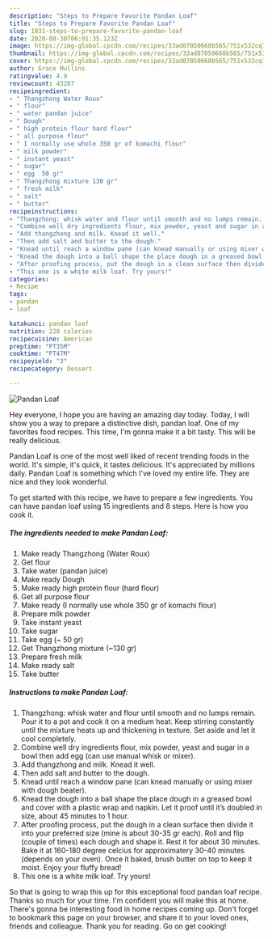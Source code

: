 ```yaml
---
description: "Steps to Prepare Favorite Pandan Loaf"
title: "Steps to Prepare Favorite Pandan Loaf"
slug: 1831-steps-to-prepare-favorite-pandan-loaf
date: 2020-08-30T06:01:35.123Z
image: https://img-global.cpcdn.com/recipes/33ad07050668b565/751x532cq70/pandan-loaf-recipe-main-photo.jpg
thumbnail: https://img-global.cpcdn.com/recipes/33ad07050668b565/751x532cq70/pandan-loaf-recipe-main-photo.jpg
cover: https://img-global.cpcdn.com/recipes/33ad07050668b565/751x532cq70/pandan-loaf-recipe-main-photo.jpg
author: Grace Mullins
ratingvalue: 4.9
reviewcount: 43287
recipeingredient:
- " Thangzhong Water Roux"
- " flour"
- " water pandan juice"
- " Dough"
- " high protein flour hard flour"
- " all purpose flour"
- " I normally use whole 350 gr of komachi flour"
- " milk powder"
- " instant yeast"
- " sugar"
- " egg  50 gr"
- " Thangzhong mixture 130 gr"
- " fresh milk"
- " salt"
- " butter"
recipeinstructions:
- "Thangzhong: whisk water and flour until smooth and no lumps remain. Pour it to a pot and cook it on a medium heat. Keep stirring constantly until the mixture heats up and thickening in texture. Set aside and let it cool completely."
- "Combine well dry ingredients flour, mix powder, yeast and sugar in a bowl then add egg (can use manual whisk or mixer)."
- "Add thangzhong and milk. Knead it well."
- "Then add salt and butter to the dough."
- "Knead until reach a window pane (can knead manually or using mixer with dough beater)."
- "Knead the dough into a ball shape the place dough in a greased bowl and cover with a plastic wrap and napkin. Let it proof until it’s doubled in size, about 45 minutes to 1 hour."
- "After proofing process, put the dough in a clean surface then divide it into your preferred size (mine is about 30-35 gr each). Roll and flip (couple of times) each dough and shape it. Rest it for about 30 minutes. Bake it at 160-180 degree celcius for approximatery 30-40 minutes (depends on your oven). Once it baked, brush butter on top to keep it moist. Enjoy your fluffy bread!"
- "This one is a white milk loaf. Try yours!"
categories:
- Recipe
tags:
- pandan
- loaf

katakunci: pandan loaf 
nutrition: 220 calories
recipecuisine: American
preptime: "PT35M"
cooktime: "PT47M"
recipeyield: "3"
recipecategory: Dessert

---
```



![Pandan Loaf](https://img-global.cpcdn.com/recipes/33ad07050668b565/751x532cq70/pandan-loaf-recipe-main-photo.jpg)

Hey everyone, I hope you are having an amazing day today. Today, I will show you a way to prepare a distinctive dish, pandan loaf. One of my favorites food recipes. This time, I'm gonna make it a bit tasty. This will be really delicious.

Pandan Loaf is one of the most well liked of recent trending foods in the world. It's simple, it's quick, it tastes delicious. It's appreciated by millions daily. Pandan Loaf is something which I've loved my entire life. They are nice and they look wonderful.




To get started with this recipe, we have to prepare a few ingredients. You can have pandan loaf using 15 ingredients and 8 steps. Here is how you cook it.

<!--inarticleads1-->

##### The ingredients needed to make Pandan Loaf:

1. Make ready  Thangzhong (Water Roux)
1. Get  flour
1. Take  water (pandan juice)
1. Make ready  Dough
1. Make ready  high protein flour (hard flour)
1. Get  all purpose flour
1. Make ready  (I normally use whole 350 gr of komachi flour)
1. Prepare  milk powder
1. Take  instant yeast
1. Take  sugar
1. Take  egg (~ 50 gr)
1. Get  Thangzhong mixture (~130 gr)
1. Prepare  fresh milk
1. Make ready  salt
1. Take  butter




<!--inarticleads2-->

##### Instructions to make Pandan Loaf:

1. Thangzhong: whisk water and flour until smooth and no lumps remain. Pour it to a pot and cook it on a medium heat. Keep stirring constantly until the mixture heats up and thickening in texture. Set aside and let it cool completely.
1. Combine well dry ingredients flour, mix powder, yeast and sugar in a bowl then add egg (can use manual whisk or mixer).
1. Add thangzhong and milk. Knead it well.
1. Then add salt and butter to the dough.
1. Knead until reach a window pane (can knead manually or using mixer with dough beater).
1. Knead the dough into a ball shape the place dough in a greased bowl and cover with a plastic wrap and napkin. Let it proof until it’s doubled in size, about 45 minutes to 1 hour.
1. After proofing process, put the dough in a clean surface then divide it into your preferred size (mine is about 30-35 gr each). Roll and flip (couple of times) each dough and shape it. Rest it for about 30 minutes. Bake it at 160-180 degree celcius for approximatery 30-40 minutes (depends on your oven). Once it baked, brush butter on top to keep it moist. Enjoy your fluffy bread!
1. This one is a white milk loaf. Try yours!




So that is going to wrap this up for this exceptional food pandan loaf recipe. Thanks so much for your time. I'm confident you will make this at home. There's gonna be interesting food in home recipes coming up. Don't forget to bookmark this page on your browser, and share it to your loved ones, friends and colleague. Thank you for reading. Go on get cooking!
